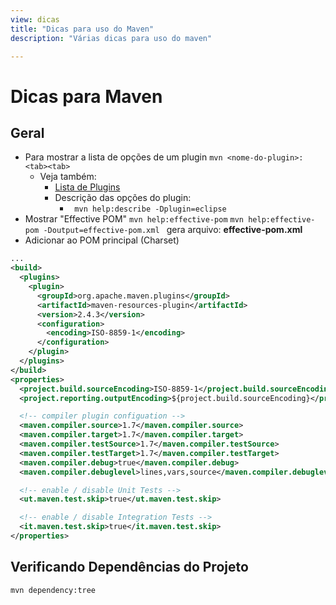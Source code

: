 ```yaml
---
view: dicas
title: "Dicas para uso do Maven"
description: "Várias dicas para uso do maven"

---
```


# Dicas para Maven

## Geral
 - Para mostrar a lista de opções de um plugin
`mvn <nome-do-plugin>:<tab><tab>`
   - Veja também: 
     - [Lista de Plugins](https://maven.apache.org/plugins/)
     - Descrição das opções do plugin: 
       - ` mvn help:describe -Dplugin=eclipse`
 - Mostrar "Effective POM"
`mvn help:effective-pom`
`mvn help:effective-pom -Doutput=effective-pom.xml ` gera arquivo: **effective-pom.xml**
 - Adicionar ao POM principal (Charset)
```xml
...
<build>
  <plugins>
    <plugin>
      <groupId>org.apache.maven.plugins</groupId>
      <artifactId>maven-resources-plugin</artifactId>
      <version>2.4.3</version>
      <configuration>
        <encoding>ISO-8859-1</encoding>
      </configuration>
    </plugin>
  </plugins>
</build>
<properties>
  <project.build.sourceEncoding>ISO-8859-1</project.build.sourceEncoding>
  <project.reporting.outputEncoding>${project.build.sourceEncoding}</project.reporting.outputEncoding>

  <!-- compiler plugin configuation -->
  <maven.compiler.source>1.7</maven.compiler.source>
  <maven.compiler.target>1.7</maven.compiler.target>
  <maven.compiler.testSource>1.7</maven.compiler.testSource>
  <maven.compiler.testTarget>1.7</maven.compiler.testTarget>
  <maven.compiler.debug>true</maven.compiler.debug>
  <maven.compiler.debuglevel>lines,vars,source</maven.compiler.debuglevel>

  <!-- enable / disable Unit Tests -->
  <ut.maven.test.skip>true</ut.maven.test.skip>

  <!-- enable / disable Integration Tests -->
  <it.maven.test.skip>true</it.maven.test.skip>
</properties>

```


## Verificando Dependências do Projeto
`mvn dependency:tree`